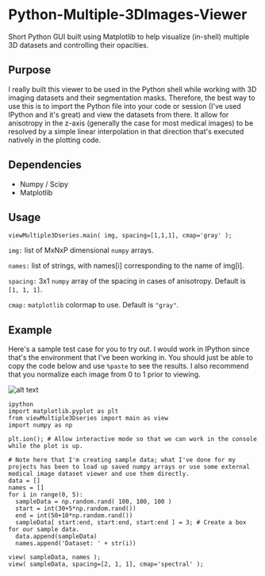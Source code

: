 # Python-Multiple-3DImages-Viewer
Short Python GUI built using Matplotlib to help visualize (in-shell) multiple 3D datasets and controlling their opacities.

## Purpose
I really built this viewer to be used in the Python shell while working with 3D imaging datasets and their segmentation masks.
Therefore, the best way to use this is to import the Python file into your code or session (I've used IPython and it's great) and view the datasets from there. It allow for anisotropy in the z-axis (generally the case for most medical images) to be resolved by a simple linear interpolation in that direction that's executed natively in the plotting code.

## Dependencies
- Numpy / Scipy
- Matplotlib

## Usage
`viewMultiple3Dseries.main( img, spacing=[1,1,1], cmap='gray' );`

`img:`      list of MxNxP dimensional `numpy` arrays.

`names:`    list of strings, with names[i] corresponding to the name of img[i].

`spacing:`  3x1 `numpy` array of the spacing in cases of anisotropy. Default is `[1, 1, 1]`.

`cmap:`     `matplotlib` colormap to use. Default is `"gray"`.

## Example
Here's a sample test case for you to try out. I would work in IPython since that's the environment that I've been working in. You should just be able to copy the code below and use `%paste` to see the results.
I also recommend that you normalize each image from 0 to 1 prior to viewing.

![alt text](screenshot.gif "Viewer in all it's glory.")

```
ipython
import matplotlib.pyplot as plt
from viewMultiple3Dseries import main as view
import numpy as np

plt.ion(); # Allow interactive mode so that we can work in the console while the plot is up.

# Note here that I'm creating sample data; what I've done for my projects has been to load up saved numpy arrays or use some external medical image dataset viewer and use them directly.
data = []
names = []
for i in range(0, 5):
  sampleData = np.random.rand( 100, 100, 100 )
  start = int(30+5*np.random.rand())
  end = int(50+10*np.random.rand())
  sampleData[ start:end, start:end, start:end ] = 3; # Create a box for our sample data.
  data.append(sampleData)
  names.append('Dataset: ' + str(i))

view( sampleData, names ); 
view( sampleData, spacing=[2, 1, 1], cmap='spectral' );
